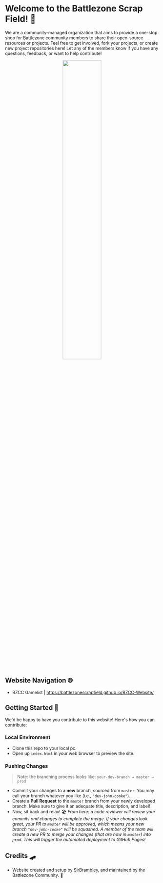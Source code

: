 
# Welcome to the Battlezone Scrap Field! 👋

We are a community-managed organization that aims to provide a one-stop shop for Battlezone community members to share their open-source resources or projects.
Feel free to get involved, fork your projects, or create new project repositories here!
Let any of the members know if you have any questions, feedback, or want to help contribute!

<p align="center">
  <img width="50%" src="https://raw.githubusercontent.com/BattlezoneScrapField/.github/refs/heads/main/profile/gif/bz2_scav_deploy.gif">
</p>

<br>

## Website Navigation 🌐

- BZCC Gamelist | https://battlezonescrapfield.github.io/BZCC-Website/

## Getting Started 🚀
We'd be happy to have you contribute to this website! Here's how you can contribute:

### Local Environment
- Clone this repo to your local pc.
- Open up `index.html` in your web browser to preview the site.

### Pushing Changes
> Note: the branching process looks like: `your-dev-branch → master → prod`

- Commit your changes to a **new** branch, sourced from `master`. You may call your branch whatever you like (i.e., `"dev-john-cooke"`).
- Create a **Pull Request** to the `master` branch from your newly developed branch. Make sure to give it an adequate title, description, and label!
- Now, sit back and relax! 🏖️ _From here: a code reviewer will review your commits and changes to complete the merge. If your changes look great, your PR to `master` will be approved, which means your new branch `"dev-john-cooke"` will be squashed. A member of the team will create a new PR to merge your changes (that are now in `master`) into `prod`. This will trigger the automated deployment to GitHub Pages!_

## Credits 🛹
- Website created and setup by [SirBrambley](https://github.com/LordBramster), and maintained by the Battlezone Community. 💖

